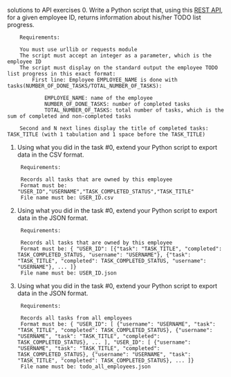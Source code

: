 solutions to API exercises
0. Write a Python script that, using this [REST API](https://jsonplaceholder.typicode.com/), for a given employee ID, returns information about his/her TODO list progress.

        Requirements:

        You must use urllib or requests module
        The script must accept an integer as a parameter, which is the employee ID
        The script must display on the standard output the employee TODO list progress in this exact format:
            First line: Employee EMPLOYEE_NAME is done with tasks(NUMBER_OF_DONE_TASKS/TOTAL_NUMBER_OF_TASKS):

                EMPLOYEE_NAME: name of the employee
                NUMBER_OF_DONE_TASKS: number of completed tasks
                TOTAL_NUMBER_OF_TASKS: total number of tasks, which is the sum of completed and non-completed tasks
        
        Second and N next lines display the title of completed tasks: TASK_TITLE (with 1 tabulation and 1 space before the TASK_TITLE)

1. Using what you did in the task #0, extend your Python script to export data in the CSV format.

        Requirements:

        Records all tasks that are owned by this employee
        Format must be: "USER_ID","USERNAME","TASK_COMPLETED_STATUS","TASK_TITLE"
        File name must be: USER_ID.csv

2. Using what you did in the task #0, extend your Python script to export data in the JSON format.

        Requirements:

        Records all tasks that are owned by this employee
        Format must be: { "USER_ID": [{"task": "TASK_TITLE", "completed": TASK_COMPLETED_STATUS, "username": "USERNAME"}, {"task": "TASK_TITLE", "completed": TASK_COMPLETED_STATUS, "username": "USERNAME"}, ... ]}
        File name must be: USER_ID.json

3. Using what you did in the task #0, extend your Python script to export data in the JSON format.

        Requirements:

        Records all tasks from all employees
        Format must be: { "USER_ID": [ {"username": "USERNAME", "task": "TASK_TITLE", "completed": TASK_COMPLETED_STATUS}, {"username": "USERNAME", "task": "TASK_TITLE", "completed": TASK_COMPLETED_STATUS}, ... ], "USER_ID": [ {"username": "USERNAME", "task": "TASK_TITLE", "completed": TASK_COMPLETED_STATUS}, {"username": "USERNAME", "task": "TASK_TITLE", "completed": TASK_COMPLETED_STATUS}, ... ]}
        File name must be: todo_all_employees.json
